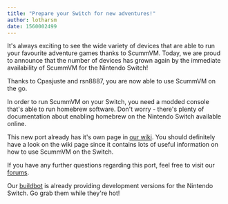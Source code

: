 ```yaml
---
title: "Prepare your Switch for new adventures!"
author: lotharsm
date: 1560002499
---
```


It's always exciting to see the wide variety of devices that are able to run your favourite adventure games thanks to ScummVM. Today, we are proud to announce that the number of devices has grown again by the immediate availability of ScummVM for the Nintendo Switch!

Thanks to Cpasjuste and rsn8887, you are now able to use ScummVM on the go.

In order to run ScummVM on your Switch, you need a modded console that's able to run homebrew software. Don't worry - there's plenty of documentation about enabling homebrew on the Nintendo Switch available online.

This new port already has it's own page in [our wiki](https://wiki.scummvm.org/index.php?title=Nintendo_Switch). You should definitely have a look on the wiki page since it contains lots of useful information on how to use ScummVM on the Switch.

If you have any further questions regarding this port, feel free to visit our [forums](https://forums.scummvm.org/viewforum.php?f=24).

Our [buildbot](https://buildbot.scummvm.org/#/snapshots) is already providing development versions for the Nintendo Switch. Go grab them while they're hot!
